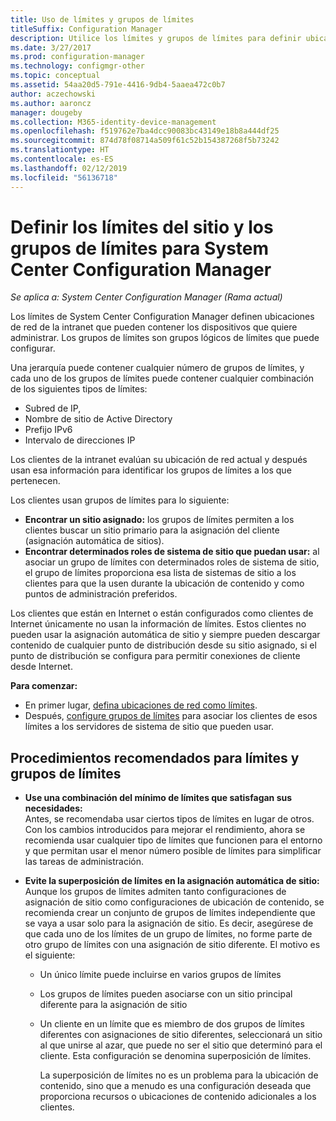 ```yaml
---
title: Uso de límites y grupos de límites
titleSuffix: Configuration Manager
description: Utilice los límites y grupos de límites para definir ubicaciones de red y sistemas de sitio accesibles para dispositivos administrados.
ms.date: 3/27/2017
ms.prod: configuration-manager
ms.technology: configmgr-other
ms.topic: conceptual
ms.assetid: 54aa20d5-791e-4416-9db4-5aaea472c0b7
author: aczechowski
ms.author: aaroncz
manager: dougeby
ms.collection: M365-identity-device-management
ms.openlocfilehash: f519762e7ba4dcc90083bc43149e18b8a444df25
ms.sourcegitcommit: 874d78f08714a509f61c52b154387268f5b73242
ms.translationtype: HT
ms.contentlocale: es-ES
ms.lasthandoff: 02/12/2019
ms.locfileid: "56136718"
---
```

# <a name="define-site-boundaries-and-boundary-groups-for-system-center-configuration-manager"></a>Definir los límites del sitio y los grupos de límites para System Center Configuration Manager

*Se aplica a: System Center Configuration Manager (Rama actual)*

Los límites de System Center Configuration Manager definen ubicaciones de red de la intranet que pueden contener los dispositivos que quiere administrar. Los grupos de límites son grupos lógicos de límites que puede configurar.

 Una jerarquía puede contener cualquier número de grupos de límites, y cada uno de los grupos de límites puede contener cualquier combinación de los siguientes tipos de límites:  

-   Subred de IP,  
-   Nombre de sitio de Active Directory  
-   Prefijo IPv6  
-   Intervalo de direcciones IP  

Los clientes de la intranet evalúan su ubicación de red actual y después usan esa información para identificar los grupos de límites a los que pertenecen.  

 Los clientes usan grupos de límites para lo siguiente:  
-   **Encontrar un sitio asignado:** los grupos de límites permiten a los clientes buscar un sitio primario para la asignación del cliente (asignación automática de sitios).  
-   **Encontrar determinados roles de sistema de sitio que puedan usar:** al asociar un grupo de límites con determinados roles de sistema de sitio, el grupo de límites proporciona esa lista de sistemas de sitio a los clientes para que la usen durante la ubicación de contenido y como puntos de administración preferidos.  

Los clientes que están en Internet o están configurados como clientes de Internet únicamente no usan la información de límites. Estos clientes no pueden usar la asignación automática de sitio y siempre pueden descargar contenido de cualquier punto de distribución desde su sitio asignado, si el punto de distribución se configura para permitir conexiones de cliente desde Internet.  

**Para comenzar:**
- En primer lugar, [defina ubicaciones de red como límites](/sccm/core/servers/deploy/configure/boundaries).
- Después, [configure grupos de límites](/sccm/core/servers/deploy/configure/boundary-groups) para asociar los clientes de esos límites a los servidores de sistema de sitio que pueden usar.



##  <a name="BKMK_BoundaryBestPractices"></a> Procedimientos recomendados para límites y grupos de límites  

- **Use una combinación del mínimo de límites que satisfagan sus necesidades:**  
  Antes, se recomendaba usar ciertos tipos de límites en lugar de otros. Con los cambios introducidos para mejorar el rendimiento, ahora se recomienda usar cualquier tipo de límites que funcionen para el entorno y que permitan usar el menor número posible de límites para simplificar las tareas de administración.      

- **Evite la superposición de límites en la asignación automática de sitio:**  
   Aunque los grupos de límites admiten tanto configuraciones de asignación de sitio como configuraciones de ubicación de contenido, se recomienda crear un conjunto de grupos de límites independiente que se vaya a usar solo para la asignación de sitio. Es decir, asegúrese de que cada uno de los límites de un grupo de límites, no forme parte de otro grupo de límites con una asignación de sitio diferente. El motivo es el siguiente:  

  - Un único límite puede incluirse en varios grupos de límites  

  - Los grupos de límites pueden asociarse con un sitio principal diferente para la asignación de sitio  

  - Un cliente en un límite que es miembro de dos grupos de límites diferentes con asignaciones de sitio diferentes, seleccionará un sitio al que unirse al azar, que puede no ser el sitio que determinó para el cliente.  Esta configuración se denomina superposición de límites.  

    La superposición de límites no es un problema para la ubicación de contenido, sino que a menudo es una configuración deseada que proporciona recursos o ubicaciones de contenido adicionales a los clientes.  
